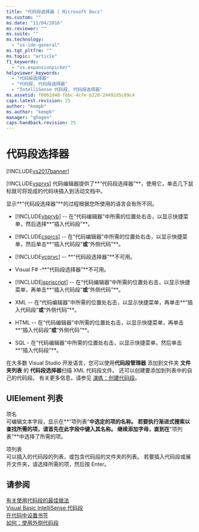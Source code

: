```yaml
---
title: "代码段选择器 | Microsoft Docs"
ms.custom: ""
ms.date: "11/04/2016"
ms.reviewer: ""
ms.suite: ""
ms.technology: 
  - "vs-ide-general"
ms.tgt_pltfrm: ""
ms.topic: "article"
f1_keywords: 
  - "vs.expansionpicker"
helpviewer_keywords: 
  - "代码段选择器"
  - "代码段, 代码段选择器"
  - "IntelliSense 代码段, 代码段选择器"
ms.assetid: f0862d48-fbbc-4cfe-b228-24492d5c89c4
caps.latest.revision: 25
author: "kempb"
ms.author: "kempb"
manager: "ghogen"
caps.handback.revision: 25
---
```

# 代码段选择器
[!INCLUDE[vs2017banner](../../code-quality/includes/vs2017banner.md)]

[!INCLUDE[vsprvs](../../code-quality/includes/vsprvs_md.md)] 代码编辑器提供了**“代码段选择器”**，使用它，单击几下鼠标就可将现成的代码块插入到活动文档中。  
  
 显示**“代码段选择器”**的过程根据您所使用的语言会有所不同。  
  
-   [!INCLUDE[vbprvb](../../code-quality/includes/vbprvb_md.md)] \-\- 在“代码编辑器”中所需的位置处右击，以显示快捷菜单，然后选择**“插入代码段”**。  
  
-   [!INCLUDE[csprcs](../../data-tools/includes/csprcs_md.md)] \-\- 在“代码编辑器”中所需的位置处右击，以显示快捷菜单，然后单击**“插入代码段”**或**“外侧代码”**。  
  
-   [!INCLUDE[vcprvc](../../debugger/includes/vcprvc_md.md)] \-\- **“代码段选择器”**不可用。  
  
-   Visual F\# \-**“代码段选择器”**不可用。  
  
-   [!INCLUDE[jsprjscript](../../extensibility/debugger/includes/jsprjscript_md.md)] \-\- 在“代码编辑器”中所需的位置处右击，以显示快捷菜单，再单击**“插入代码段”**或**“外侧代码”**。  
  
-   XML \-\- 在“代码编辑器”中所需的位置处右击，以显示快捷菜单，再单击**“插入代码段”**或**“外侧代码”**。  
  
-   HTML \-\- 在“代码编辑器”中所需的位置处右击，以显示快捷菜单，再单击**“插入代码段”**或**“外侧代码”**。  
  
-   SQL \- 在“代码编辑器”中所需的位置处右击，以显示快捷菜单，然后单击**“插入代码段”**。  
  
 在大多数 Visual Studio 开发语言，您可以使用**代码段管理器** 添加到文件夹 **文件夹列表** 的 **代码段选择器**扫描 XML 代码段文件。  还可以创建要添加到列表中的自己的代码段。  有关更多信息，请参见 [演练：创建代码段](../../ide/walkthrough-creating-a-code-snippet.md)。  
  
## UIElement 列表  
 项名  
 可编辑文本字段，显示在**“项列表”**中选定的项的名称。  若要执行渐进式搜索以查找所需的项，请首先在此字段中键入其名称。  继续添加字母，直到在**“项列表”**中选择了所需的项。  
  
 项列表  
 可以插入的代码段的列表，或包含代码段的文件夹的列表。  若要插入代码段或展开文件夹，请选择所需的项，然后按 Enter。  
  
## 请参阅  
 [有关使用代码段的最佳做法](../../ide/best-practices-for-using-code-snippets.md)   
 [Visual Basic IntelliSense 代码段](/dotnet/visual-basic/developing-apps/using-ide/intellisense-code-snippets)   
 [在代码中设置书签](../../ide/setting-bookmarks-in-code.md)   
 [如何：使用外侧代码段](../Topic/How%20to:%20Use%20Surround-with%20Code%20Snippets.md)
